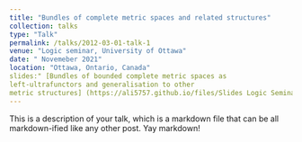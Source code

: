 ```yaml
---
title: "Bundles of complete metric spaces and related structures"
collection: talks
type: "Talk"
permalink: /talks/2012-03-01-talk-1
venue: "Logic seminar, University of Ottawa"
date: " Novemeber 2021"
location: "Ottawa, Ontario, Canada"
slides:" [Bundles of bounded complete metric spaces as
left-ultrafunctors and generalisation to other
metric structures] (https://ali5757.github.io/files/Slides Logic Seminar Ali Hamad.pdf)"
---
```


This is a description of your talk, which is a markdown file that can be all markdown-ified like any other post. Yay markdown!

